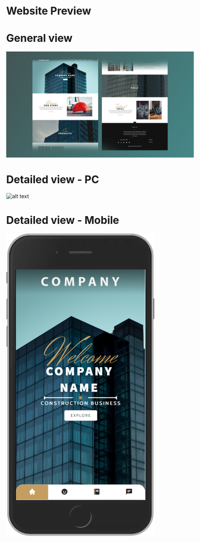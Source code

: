 # Website Preview
#
# General view
![alt text](https://github.com/sercannaya/construction-company/blob/main/preview/preview.jpg)
# Detailed view - PC
![alt text](https://github.com/sercannaya/construction-company/blob/main/preview/preview-pc.png)
# Detailed view - Mobile
![alt text](https://github.com/sercannaya/construction-company/blob/main/preview/preview-mobile.png)
